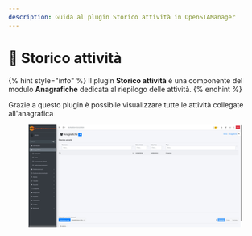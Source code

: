 ```yaml
---
description: Guida al plugin Storico attività in OpenSTAManager
---
```


# 🎥 Storico attività

{% hint style="info" %}
Il plugin **Storico attività** è una componente del modulo **Anagrafiche** dedicata al riepilogo delle attività.
{% endhint %}

Grazie a questo plugin è possibile visualizzare tutte le attività collegate all'anagrafica

<figure><img src="../../../../.gitbook/assets/immagine (17) (1) (1).png" alt=""><figcaption></figcaption></figure>
